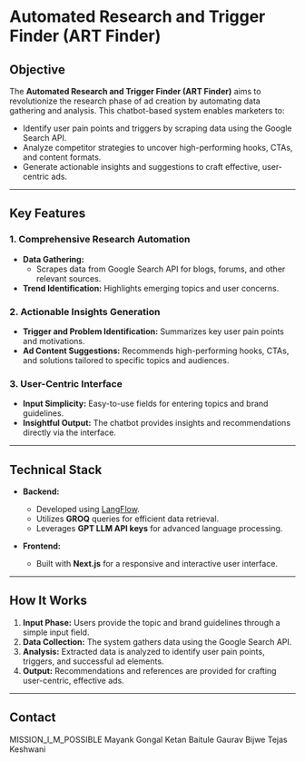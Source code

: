 
# Automated Research and Trigger Finder (ART Finder)

## Objective
The **Automated Research and Trigger Finder (ART Finder)** aims to revolutionize the research phase of ad creation by automating data gathering and analysis. This chatbot-based system enables marketers to:

- Identify user pain points and triggers by scraping data using the Google Search API.
- Analyze competitor strategies to uncover high-performing hooks, CTAs, and content formats.
- Generate actionable insights and suggestions to craft effective, user-centric ads.

---

## Key Features

### 1. Comprehensive Research Automation
- **Data Gathering:**
  - Scrapes data from Google Search API for blogs, forums, and other relevant sources.
- **Trend Identification:** Highlights emerging topics and user concerns.

### 2. Actionable Insights Generation
- **Trigger and Problem Identification:** Summarizes key user pain points and motivations.
- **Ad Content Suggestions:** Recommends high-performing hooks, CTAs, and solutions tailored to specific topics and audiences.

### 3. User-Centric Interface
- **Input Simplicity:** Easy-to-use fields for entering topics and brand guidelines.
- **Insightful Output:** The chatbot provides insights and recommendations directly via the interface.

---

## Technical Stack

- **Backend:**
  - Developed using [LangFlow](https://github.com/logspace-ai/langflow).
  - Utilizes **GROQ** queries for efficient data retrieval.
  - Leverages **GPT LLM API keys** for advanced language processing.

- **Frontend:**
  - Built with **Next.js** for a responsive and interactive user interface.

---

## How It Works
1. **Input Phase:** Users provide the topic and brand guidelines through a simple input field.
2. **Data Collection:** The system gathers data using the Google Search API.
3. **Analysis:** Extracted data is analyzed to identify user pain points, triggers, and successful ad elements.
4. **Output:** Recommendations and references are provided for crafting user-centric, effective ads.


---

## Contact
MISSION_I_M_POSSIBLE
Mayank Gongal
Ketan Baitule
Gaurav Bijwe
Tejas Keshwani

